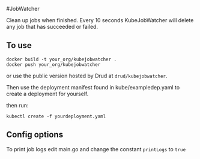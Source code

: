 #JobWatcher

Clean up jobs when finished. Every 10 seconds KubeJobWatcher will delete any job that has succeeded or failed.

## To use

```
docker build -t your_org/kubejobwatcher .
docker push your_org/kubejobwatcher
```

or use the public version hosted by Drud at `drud/kubejobwatcher`.

Then use the deployment manifest found in kube/exampledep.yaml to create a deployment for yourself.

then run:

```
kubectl create -f yourdeployment.yaml
```

## Config options

To print job logs edit main.go and change the constant `printLogs` to `true`
